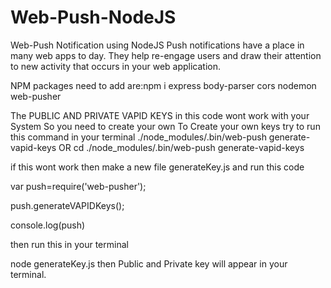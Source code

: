# Web-Push-NodeJS
Web-Push Notification using NodeJS
Push notifications have a place in many web apps to day. They help re-engage users and draw their attention to new activity that occurs in your web application.


NPM packages need to add are:npm i express body-parser cors nodemon web-pusher 



The PUBLIC AND PRIVATE VAPID KEYS in this code wont work with your System So you need to create your own
To Create your own keys try to run this command in your terminal
./node_modules/.bin/web-push generate-vapid-keys
          OR
cd ./node_modules/.bin/web-push generate-vapid-keys


if this wont work then make a new file generateKey.js and run this code


var push=require('web-pusher');


push.generateVAPIDKeys();


console.log(push)

then run this in your terminal

node generateKey.js then Public and Private key will appear in your terminal.
